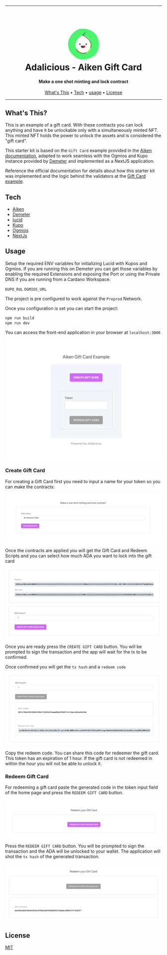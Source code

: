 <hr>

<h1 align="center">
  <br>
  <a href="http://txpipe.io"><img src="public/adalicious.png" alt="Adalicious" width="100"></a>
  <br>
  Adalicious - Aiken Gift Card
  <br>
</h1>

<h4 align="center">Make a one shot minting and lock contract</h4>

<p align="center">
  <a href="#whats-this">What's This</a> •
  <a href="#tech">Tech</a> •
  <a href="#usage">usage</a> •
  <a href="#license">License</a>
</p>
<hr>

## What's This?

This is an example of a gift card. With these contracts you can lock anything
and have it be unlockable only with a simultaneously minted NFT. This minted NFT
holds the power to unlock the assets and is considered the "gift card".

This starter kit is based on the `Gift Card` example provided in the [Aiken documentation](https://aiken-lang.org/), adapted to work seamless with the Ogmios and Kupo instance provided by [Demeter](https://demeter.run) and implemented as a NextJS application. 

Reference the official documentation for details about how this starter kit was implemented and the logic behind the validators at the [Gift Card example](https://aiken-lang.org/example--gift-card).

## Tech

- [Aiken](https://aiken-lang.org)
- [Demeter](https://demeter.run)
- [lucid](https://github.com/spacebudz/lucid)
- [Kupo](https://hub.docker.com/r/cardanosolutions/kupo)
- [Ogmios](https://ogmios.dev/)
- [NextJs](https://nextjs.org/)

## Usage

Setup the required ENV variables for initializing Lucid with Kupos and Ogmios. If you are running this on Demeter you can get those variables by enabling the required Extensions and exposing the Port or using the Private DNS if you are running from a Cardano Workspace.

`KUPO_RUL`
`OGMIOS_URL`

The project is pre configured to work against the `Preprod` Network.

Once you configuration is set you can start the project:

```
npm run build
npm run dev
```

You can access the front-end application in your browser at `localhost:3000` 

<img src="public/home.png"  alt="home">

### Create Gift Card

For creating a Gift Card first you need to input a name for your token so you can make the contracts:

<img src="public/make-contracts.png" alt="make-contracts">

Once the contracts are applied you will get the Gift Card and Redeem Scripts and you can select how much ADA you want to lock into the gift card

<img src="public/lock-ada.png" alt="lock-ada">

Once you are ready press the `CREATE GIFT CARD` button. You will be prompted to sign the transaction and the app will wait for the tx to be confirmed. 

Once confirmed you will get the `tx hash` and a `redeem code`

<img src="public/ada-locked.png" alt="ada-locked">

Copy the redeem code. You can share this code for redeemer the gift card. This token has an expiration of 1 hour. If the gift card is not redeemed in within the hour you will not be able to unlock it.

### Redeem Gift Card

For redeeming a gift card paste the generated code in the token input field of the home page and press the `REDEEM GIFT CARD` button.

<img src="public/redeem.png" alt="redeem">

Press the `REDEEM GIFT CARD` button. You will be prompted to sign the transaction and the ADA will be unlocked to your wallet. The application will shot the `tx hash` of the generated transaction.

<img src="public/redeemed.png" alt="redeemed">



## License

[MIT](LICENSE)
